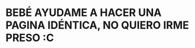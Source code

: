 <html>
  <head>
    <meta charset="uft-8"/>
    <title>Hola Mundo en HTML</title>
  </head>
  <body>
    <h1>BEBÉ AYUDAME A HACER UNA PAGINA IDÉNTICA, NO QUIERO IRME PRESO :C </h1>
  </body>
</html>

